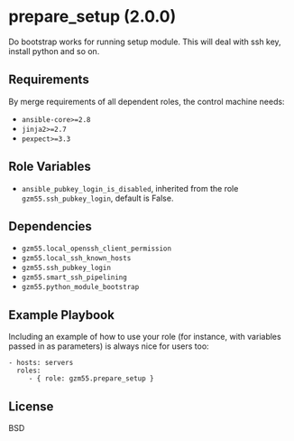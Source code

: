 prepare_setup (2.0.0)
=========================

Do bootstrap works for running setup module. This will deal with ssh key, install python and so on.

Requirements
------------

By merge requirements of all dependent roles, the control machine needs:

- `ansible-core>=2.8`
- `jinja2>=2.7`
- `pexpect>=3.3`

Role Variables
--------------

- `ansible_pubkey_login_is_disabled`, inherited from the role `gzm55.ssh_pubkey_login`, default is False.

Dependencies
------------

- `gzm55.local_openssh_client_permission`
- `gzm55.local_ssh_known_hosts`
- `gzm55.ssh_pubkey_login`
- `gzm55.smart_ssh_pipelining`
- `gzm55.python_module_bootstrap`

Example Playbook
----------------

Including an example of how to use your role (for instance, with variables passed in as parameters) is always nice for users too:

    - hosts: servers
      roles:
         - { role: gzm55.prepare_setup }

License
-------

BSD
